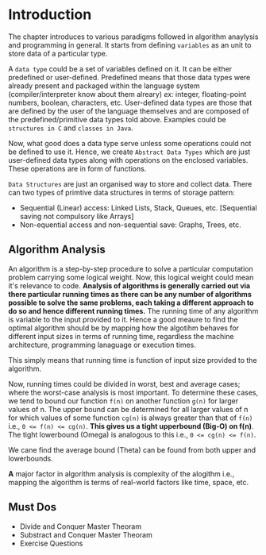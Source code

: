 # Introduction

The chapter introduces to various paradigms followed in algorithm anaylysis and programming in general. It starts from defining `variables` as an unit to store data of a particular type.

A `data type` could be a set of variables defined on it. It can be either predefined or user-defined. Predefined means that those data types were already present and packaged within the language system (compiler/interpreter know about them alreary) *ex:* integer, floating-point numbers, boolean, characters, etc. User-defined data types are those that are defined by the user of the language themselves and are composed of the predefined/primitive data types told above. Examples could be `structures in C` and `classes in Java`.

Now, what good does a data type serve unless some operations could not be defined to use it. Hence, we create `Abstract Data Types` which are just user-defined data types along with operations on the enclosed variables. These operations are in form of functions.

`Data Structures` are just an organised way to store and collect data. There can two types of primtive data structures in terms of storage pattern:

- Sequential (Linear) access: Linked Lists, Stack, Queues, etc. [Sequential saving not compulsory like Arrays]
- Non-equential access and non-sequential save: Graphs, Trees, etc.

## Algorithm Analysis

An algorithm is a step-by-step procedure to solve a particular computation problem carrying some logical weight. Now, this logical weight could mean it's relevance to code. **Analysis of algorithms is generally carried out via there particular running times as there can be any number of algorithms possible to solve the same problems, each taking a different approach to do so and hence different running times.** The running time of any algorithm is variable to the input provided to it. Hence a good meaure to find the optimal algorithm should be by mapping how the algotihm behaves for different input sizes in terms of running time, regardless the machine architecture, programming lanaguage or execution times.

This simply means that running time is function of input size provided to the algorithm.

Now, running times could be divided in worst, best and average cases; where the worst-case analysis is most important. To determine these cases, we tend to bound our function `f(n)` on another function `g(n)` for larger values of n. The upper bound can be determined for all larger values of n for which values of some function `cg(n)` is always greater than that of `f(n)` i.e., `0 <= f(n) <= cg(n)`. **This gives us a tight upperbound (Big-O) on f(n)**. The tight lowerbound (Omega) is analogous to this i.e., `0 <= cg(n) <= f(n)`.

We cane find the average bound (Theta) can be found from both upper and lowerbounds.

**A** major factor in algorithm analysis is complexity of the alogithm i.e., mapping the algorithm is terms of real-world factors like time, space, etc.

## Must Dos

- Divide and Conquer Master Theoram
- Substract and Conquer Master Theoram
- Exercise Questions